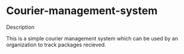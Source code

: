 # Courier-management-system
Description
  
  This is a simple courier management system which can be used by an organization to track packages recieved.
